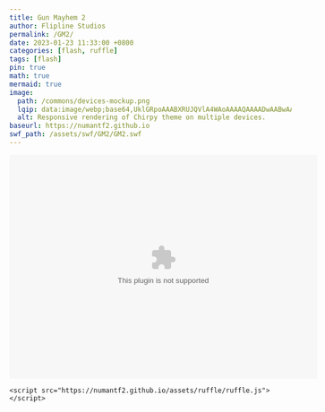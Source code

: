 ```yaml
---
title: Gun Mayhem 2
author: Flipline Studios
permalink: /GM2/
date: 2023-01-23 11:33:00 +0800
categories: [flash, ruffle]
tags: [flash]
pin: true
math: true
mermaid: true
image:
  path: /commons/devices-mockup.png
  lqip: data:image/webp;base64,UklGRpoAAABXRUJQVlA4WAoAAAAQAAAADwAABwAAQUxQSDIAAAARL0AmbZurmr57yyIiqE8oiG0bejIYEQTgqiDA9vqnsUSI6H+oAERp2HZ65qP/VIAWAFZQOCBCAAAA8AEAnQEqEAAIAAVAfCWkAALp8sF8rgRgAP7o9FDvMCkMde9PK7euH5M1m6VWoDXf2FkP3BqV0ZYbO6NA/VFIAAAA
  alt: Responsive rendering of Chirpy theme on multiple devices.
baseurl: https://numantf2.github.io
swf_path: /assets/swf/GM2/GM2.swf
---
```


<html lang="en"><head>
  <script src="https://numantf2.github.io/assets/ruffle/ruffle.js"></script>
</head>
<body>
    <object>
        <embed src="https://numantf2.github.io/assets/swf/GM2/GM2.swf" width="550" height="400">
    </object>

    <script src="https://numantf2.github.io/assets/ruffle/ruffle.js"></script>
</body></html>